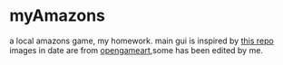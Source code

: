# myAmazons
a local amazons game, my homework.
main gui is inspired by [this repo](https://github.com/plutojia/Reversi-SDL)
images in date are from [opengameart](https://opengameart.org/),some has been edited by me.
